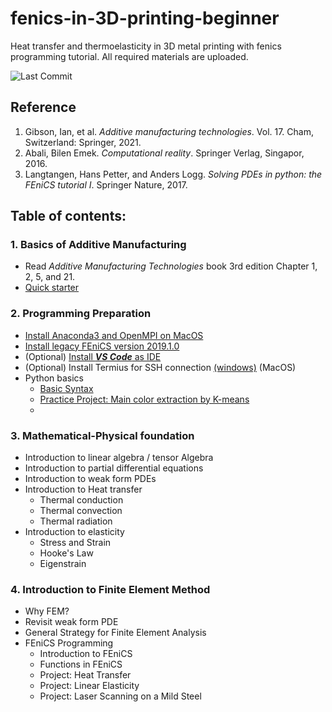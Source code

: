 # fenics-in-3D-printing-beginner
Heat transfer and thermoelasticity in 3D metal printing with fenics programming tutorial. All required materials are uploaded.

![Last Commit](https://img.shields.io/github/last-commit/Yazhuo-Liu/fenics-in-3D-printing-beginner)

## Reference
1. Gibson, Ian, et al. *Additive manufacturing technologies*. Vol. 17. Cham, Switzerland: Springer, 2021.
2. Abali, Bilen Emek. *Computational reality*. Springer Verlag, Singapor, 2016.
3. Langtangen, Hans Petter, and Anders Logg. *Solving PDEs in python: the FEniCS tutorial I*. Springer Nature, 2017.

## Table of contents:

### 1. Basics of Additive Manufacturing
- Read _Additive Manufacturing Technologies_ book 3rd edition Chapter 1, 2, 5, and 21.
- [Quick starter](/Markdown/Quick%20Starter%20for%20metal%203D%20printing.md)

### 2. Programming Preparation
- [Install Anaconda3 and OpenMPI on MacOS](/Markdown/Install%20Anaconda3%20on%20MacOS.md) 
- [Install legacy FEniCS version 2019.1.0](/Markdown/Install%20FEniCS%202019.1.0%20using%20conda.md)
- (Optional) [Install ***VS Code*** as IDE](/Markdown/Installing%20Visual%20Studio%20Code.md)
- (Optional) Install Termius for SSH connection [(windows)](/Markdown/Install%20Termius%20and%20enable%20remoteX.md) (MacOS)
- Python basics
  - [Basic Syntax](/Markdown/Introduction%20to%20Python%20Syntax.md)
  - [Practice Project: Main color extraction by K-means](/Markdown/Project%20K-means.md)
  - 
### 3. Mathematical-Physical foundation
- Introduction to linear algebra / tensor Algebra
- Introduction to partial differential equations
- Introduction to weak form PDEs
- Introduction to Heat transfer
  - Thermal conduction
  - Thermal convection
  - Thermal radiation
- Introduction to elasticity
  - Stress and Strain
  - Hooke's Law
  - Eigenstrain

### 4. Introduction to Finite Element Method
- Why FEM?
- Revisit weak form PDE
- General Strategy for Finite Element Analysis
- FEniCS Programming
  - Introduction to FEniCS
  - Functions in FEniCS
  - Project: Heat Transfer
  - Project: Linear Elasticity
  - Project: Laser Scanning on a Mild Steel
  

